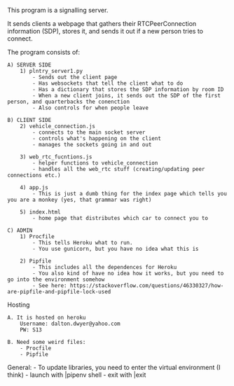 This program is a signalling server. 

It sends clients a webpage that gathers their RTCPeerConnection information (SDP), stores it, and sends it out if a new person tries to connect.

The program consists of:

    A) SERVER SIDE
        1) plntry_server1.py
            - Sends out the client page
            - Has websockets that tell the client what to do
            - Has a dictionary that stores the SDP information by room ID
            - When a new client joins, it sends out the SDP of the first person, and quarterbacks the conenction
            - Also controls for when people leave
    
    B) CLIENT SIDE
        2) vehicle_connection.js
            - connects to the main socket server
            - controls what's happening on the client
            - manages the sockets going in and out
            
        3) web_rtc_fucntions.js
            - helper functions to vehicle_connection
            - handles all the web_rtc stuff (creating/updating peer connections etc.)

        4) app.js
            - This is just a dumb thing for the index page which tells you you are a monkey (yes, that grammar was right)

        5) index.html
            - home page that distributes which car to connect you to

    C) ADMIN
        1) Procfile
            - This tells Heroku what to run. 
            - You use gunicorn, but you have no idea what this is

        2) Pipfile
            - This includes all the dependences for Heroku
            - You also kind of have no idea how it works, but you need to go into the environment somehow
            - See here: https://stackoverflow.com/questions/46330327/how-are-pipfile-and-pipfile-lock-used

Hosting

    A. It is hosted on heroku
        Username: dalton.dwyer@yahoo.com
        PW: S13

    B. Need some weird files:
        - Procfile
        - Pipfile


General:
    - To update libraries, you need to enter the virtual environment (I think)
        - launch with |pipenv shell
        - exit with |exit
    
